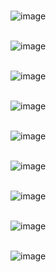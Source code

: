 
<br>![image](https://gitee.com/cmlfxz/flask-ui/raw/master/image/1.png)<br>

<br>![image](https://gitee.com/cmlfxz/flask-ui/raw/master/image/2.jpg)<br>


<br>![image](https://gitee.com/cmlfxz/flask-ui/raw/master/image/3.jpg)<br>

<br>![image](https://gitee.com/cmlfxz/flask-ui/raw/master/image/4.jpg)<br>

<br>![image](https://gitee.com/cmlfxz/flask-ui/raw/master/image/5.jpg)<br>

<br>![image](https://gitee.com/cmlfxz/flask-ui/raw/master/image/6.jpg)<br>


<br>![image](https://gitee.com/cmlfxz/flask-ui/raw/master/image/7.jpg)<br>


<br>![image](https://gitee.com/cmlfxz/flask-ui/raw/master/image/8.jpg)<br>

<br>![image](https://gitee.com/cmlfxz/flask-ui/raw/master/image/9.jpg)<br>





